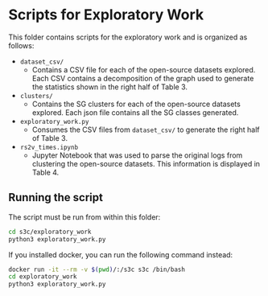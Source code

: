 # Scripts for Exploratory Work
This folder contains scripts for the exploratory work and is organized as follows:
* `dataset_csv/`
  * Contains a CSV file for each of the open-source datasets explored. Each CSV contains a decomposition of the graph used to generate the statistics shown in the right half of Table 3.
* `clusters/`
  * Contains the SG clusters for each of the open-source datasets explored. Each json file contains all the SG classes generated.
* `exploratory_work.py`
  * Consumes the CSV files from `dataset_csv/` to generate the right half of Table 3.
* `rs2v_times.ipynb`
  * Jupyter Notebook that was used to parse the original logs from clustering the open-source datasets. This information is displayed in Table 4.
## Running the script
The script must be run from within this folder:

```bash
cd s3c/exploratory_work
python3 exploratory_work.py
```

If you installed docker, you can run the following command instead:

```bash
docker run -it --rm -v $(pwd)/:/s3c s3c /bin/bash
cd exploratory_work
python3 exploratory_work.py
```